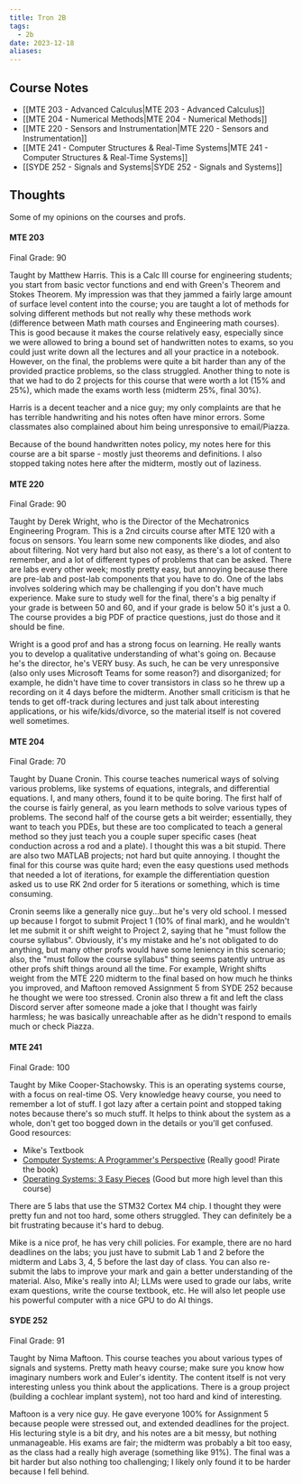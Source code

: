 ```yaml
---
title: Tron 2B
tags:
  - 2b
date: 2023-12-18
aliases:
---
```

## Course Notes
- [[MTE 203 - Advanced Calculus|MTE 203 - Advanced Calculus]]
- [[MTE 204 - Numerical Methods|MTE 204 - Numerical Methods]]
- [[MTE 220 - Sensors and Instrumentation|MTE 220 - Sensors and Instrumentation]]
- [[MTE 241 - Computer Structures & Real-Time Systems|MTE 241 - Computer Structures & Real-Time Systems]]
- [[SYDE 252 - Signals and Systems|SYDE 252 - Signals and Systems]]

## Thoughts
Some of my opinions on the courses and profs. 
#### MTE 203
Final Grade: 90

Taught by Matthew Harris. This is a Calc III course for engineering students; you start from basic vector functions and end with Green's Theorem and Stokes Theorem. My impression was that they jammed a fairly large amount of surface level content into the course; you are taught a lot of methods for solving different methods but not really why these methods work (difference between Math math courses and Engineering math courses). This is good because it makes the course relatively easy, especially since we were allowed to bring a bound set of handwritten notes to exams, so you could just write down all the lectures and all your practice in a notebook. However, on the final, the problems were quite a bit harder than any of the provided practice problems, so the class struggled. Another thing to note is that we had to do 2 projects for this course that were worth a lot (15% and 25%), which made the exams worth less (midterm 25%, final 30%).

Harris is a decent teacher and a nice guy; my only complaints are that he has terrible handwriting and his notes often have minor errors. Some classmates also complained about him being unresponsive to email/Piazza.

Because of the bound handwritten notes policy, my notes here for this course are a bit sparse - mostly just theorems and definitions. I also stopped taking notes here after the midterm, mostly out of laziness.

#### MTE 220
Final Grade: 90

Taught by Derek Wright, who is the Director of the Mechatronics Engineering Program. This is a 2nd circuits course after MTE 120 with a focus on sensors. You learn some new components like diodes, and also about filtering. Not very hard but also not easy, as there's a lot of content to remember, and a lot of different types of problems that can be asked. There are labs every other week; mostly pretty easy, but annoying because there are pre-lab and post-lab components that you have to do. One of the labs involves soldering which may be challenging if you don't have much experience. Make sure to study well for the final, there's a big penalty if your grade is between 50 and 60, and if your grade is below 50 it's just a 0. The course provides a big PDF of practice questions, just do those and it should be fine.

Wright is a good prof and has a strong focus on learning. He really wants you to develop a qualitative understanding of what's going on. Because he's the director, he's VERY busy. As such, he can be very unresponsive (also only uses Microsoft Teams for some reason?) and disorganized; for example, he didn't have time to cover transistors in class so he threw up a recording on it 4 days before the midterm. Another small criticism is that he tends to get off-track during lectures and just talk about interesting applications, or his wife/kids/divorce, so the material itself is not covered well sometimes.

#### MTE 204
Final Grade: 70

Taught by Duane Cronin. This course teaches numerical ways of solving various problems, like systems of equations, integrals, and differential equations. I, and many others, found it to be quite boring. The first half of the course is fairly general, as you learn methods to solve various types of problems. The second half of the course gets a bit weirder; essentially, they want to teach you PDEs, but these are too complicated to teach a general method so they just teach you a couple super specific cases (heat conduction across a rod and a plate). I thought this was a bit stupid. There are also two MATLAB projects; not hard but quite annoying. I thought the final for this course was quite hard; even the easy questions used methods that needed a lot of iterations, for example the differentiation question asked us to use RK 2nd order for 5 iterations or something, which is time consuming.

Cronin seems like a generally nice guy...but he's very old school. I messed up because I forgot to submit Project 1 (10% of final mark), and he wouldn't let me submit it or shift weight to Project 2, saying that he "must follow the course syllabus". Obviously, it's my mistake and he's not obligated to do anything, but many other profs would have some leniency in this scenario; also, the "must follow the course syllabus" thing seems patently untrue as other profs shift things around all the time. For example, Wright shifts weight from the MTE 220 midterm to the final based on how much he thinks you improved, and Maftoon removed Assignment 5 from SYDE 252 because he thought we were too stressed. Cronin also threw a fit and left the class Discord server after someone made a joke that I thought was fairly harmless; he was basically unreachable after as he didn't respond to emails much or check Piazza.

#### MTE 241
Final Grade: 100

Taught by Mike Cooper-Stachowsky. This is an operating systems course, with a focus on real-time OS. Very knowledge heavy course, you need to remember a lot of stuff. I got lazy after a certain point and stopped taking notes because there's so much stuff. It helps to think about the system as a whole, don't get too bogged down in the details or you'll get confused. Good resources: 
- Mike's Textbook
- [Computer Systems: A Programmer's Perspective](https://csapp.cs.cmu.edu/) (Really good! Pirate the book)
- [Operating Systems: 3 Easy Pieces](https://pages.cs.wisc.edu/~remzi/OSTEP/) (Good but more high level than this course)

There are 5 labs that use the STM32 Cortex M4 chip. I thought they were pretty fun and not too hard, some others struggled. They can definitely be a bit frustrating because it's hard to debug.

Mike is a nice prof, he has very chill policies. For example, there are no hard deadlines on the labs; you just have to submit Lab 1 and 2 before the midterm and Labs 3, 4, 5 before the last day of class. You can also re-submit the labs to improve your mark and gain a better understanding of the material. Also, Mike's really into AI; LLMs were used to grade our labs, write exam questions, write the course textbook, etc. He will also let people use his powerful computer with a nice GPU to do AI things.

#### SYDE 252
Final Grade: 91

Taught by Nima Maftoon. This course teaches you about various types of signals and systems. Pretty math heavy course; make sure you know how imaginary numbers work and Euler's identity. The content itself is not very interesting unless you think about the applications. There is a group project (building a cochlear implant system), not too hard and kind of interesting.

Maftoon is a very nice guy. He gave everyone 100% for Assignment 5 because people were stressed out, and extended deadlines for the project. His lecturing style is a bit dry, and his notes are a bit messy, but nothing unmanageable. His exams are fair; the midterm was probably a bit too easy, as the class had a really high average (something like 91%). The final was a bit harder but also nothing too challenging; I likely only found it to be harder because I fell behind.